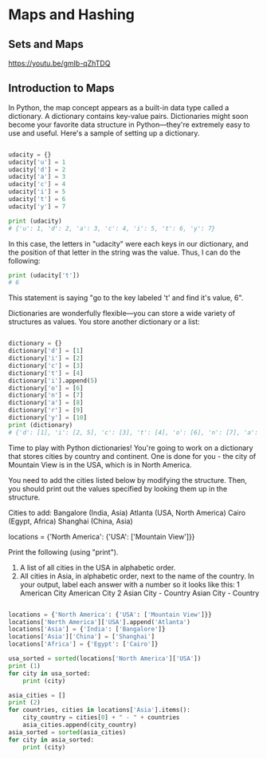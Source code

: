 # Maps and Hashing

## Sets and Maps
https://youtu.be/gmIb-qZhTDQ

## Introduction to Maps
In Python, the map concept appears as a built-in data type called a dictionary. A dictionary contains key-value pairs. Dictionaries might soon become your favorite data structure in Python—they're extremely easy to use and useful. Here's a sample of setting up a dictionary.

```python

udacity = {}
udacity['u'] = 1
udacity['d'] = 2
udacity['a'] = 3
udacity['c'] = 4
udacity['i'] = 5
udacity['t'] = 6
udacity['y'] = 7

print (udacity)
# {'u': 1, 'd': 2, 'a': 3, 'c': 4, 'i': 5, 't': 6, 'y': 7}


```

In this case, the letters in "udacity" were each keys in our dictionary, and the position of that letter in the string was the value. Thus, I can do the following:

```python
print (udacity['t'])
# 6

```

This statement is saying "go to the key labeled 't' and find it's value, 6".

Dictionaries are wonderfully flexible—you can store a wide variety of structures as values. You store another dictionary or a list:

```python

dictionary = {}
dictionary['d'] = [1]
dictionary['i'] = [2]
dictionary['c'] = [3]
dictionary['t'] = [4]
dictionary['i'].append(5)
dictionary['o'] = [6]
dictionary['n'] = [7]
dictionary['a'] = [8]
dictionary['r'] = [9]
dictionary['y'] = [10]
print (dictionary)
# {'d': [1], 'i': [2, 5], 'c': [3], 't': [4], 'o': [6], 'n': [7], 'a': [8], 'r': [9], 'y':[10]}


```

Time to play with Python dictionaries! You're going to work on a dictionary that stores cities by country and continent. One is done for you - the city of Mountain View is in the USA, which is in North America.

You need to add the cities listed below by modifying the structure. Then, you should print out the values specified by looking them up in the structure.

Cities to add: Bangalore (India, Asia) Atlanta (USA, North America) Cairo (Egypt, Africa) Shanghai (China, Asia)

locations = {'North America': {'USA': ['Mountain View']}}

Print the following (using "print").

1. A list of all cities in the USA in alphabetic order.
2. All cities in Asia, in alphabetic order, next to the name of the country. In your output, label each answer with a number so it looks like this:
    1
    American City
    American City
    2
    Asian City - Country
    Asian City - Country


```python

locations = {'North America': {'USA': ['Mountain View']}}
locations['North America']['USA'].append('Atlanta')
locations['Asia'] = {'India': ['Bangalore']}
locations['Asia']['China'] = ['Shanghai']
locations['Africa'] = {'Egypt': ['Cairo']}

usa_sorted = sorted(locations['North America']['USA'])
print (1)
for city in usa_sorted:
    print (city)

asia_cities = []
print (2)
for countries, cities in locations['Asia'].items():
    city_country = cities[0] + " - " + countries 
    asia_cities.append(city_country)
asia_sorted = sorted(asia_cities)
for city in asia_sorted:
    print (city)



```